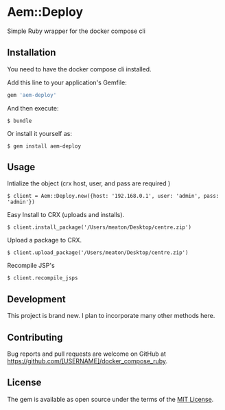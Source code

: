 # Aem::Deploy

Simple Ruby wrapper for the docker compose cli

## Installation

You need to have the docker compose cli installed. 

Add this line to your application's Gemfile:

```ruby
gem 'aem-deploy'
```

And then execute:

    $ bundle

Or install it yourself as:

    $ gem install aem-deploy

## Usage

Intialize the object (crx host, user, and pass are required )

    $ client = Aem::Deploy.new({host: '192.168.0.1', user: 'admin', pass: 'admin'})

Easy Install to CRX (uploads and installs). 

    $ client.install_package('/Users/meaton/Desktop/centre.zip')

Upload a package to CRX.

    $ client.upload_package('/Users/meaton/Desktop/centre.zip')

Recompile JSP's

    $ client.recompile_jsps


## Development

This project is brand new. I plan to incorporate many other methods here.
## Contributing

Bug reports and pull requests are welcome on GitHub at https://github.com/[USERNAME]/docker_compose_ruby.


## License

The gem is available as open source under the terms of the [MIT License](http://opensource.org/licenses/MIT).


